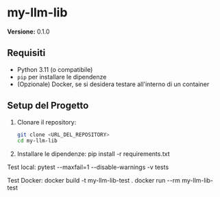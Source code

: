 # my-llm-lib

**Versione:** 0.1.0

## Requisiti

- Python 3.11 (o compatibile)
- `pip` per installare le dipendenze
- (Opzionale) Docker, se si desidera testare all'interno di un container

## Setup del Progetto

1. Clonare il repository:
   ```bash
   git clone <URL_DEL_REPOSITORY>
   cd my-llm-lib

2. Installare le dipendenze:
pip install -r requirements.txt


Test local:
pytest --maxfail=1 --disable-warnings -v tests

Test Docker:
docker build -t my-llm-lib-test .
docker run --rm my-llm-lib-test
